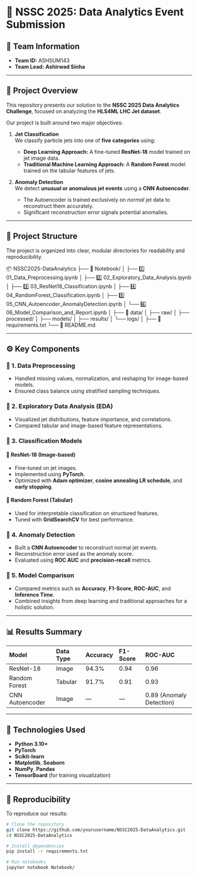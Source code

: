 # 🚀 NSSC 2025: Data Analytics Event Submission

## 🧩 Team Information
- **Team ID:** ASHSUM143  
- **Team Lead:** **Ashirwad Sinha**

---

## 🧠 Project Overview

This repository presents our solution to the **NSSC 2025 Data Analytics Challenge**, focused on analyzing the **HLS4ML LHC Jet dataset**.

Our project is built around two major objectives:

1. **Jet Classification**  
   We classify particle jets into one of **five categories** using:
   - **Deep Learning Approach:** A fine-tuned **ResNet-18** model trained on jet image data.  
   - **Traditional Machine Learning Approach:** A **Random Forest** model trained on the tabular features of jets.

2. **Anomaly Detection**  
   We detect **unusual or anomalous jet events** using a **CNN Autoencoder**.  
   - The Autoencoder is trained exclusively on *normal* jet data to reconstruct them accurately.  
   - Significant reconstruction error signals potential anomalies.

---

## 🧱 Project Structure

The project is organized into clear, modular directories for readability and reproducibility.

📦 NSSC2025-DataAnalytics
├── 📁 Notebook/
│   ├── 1️⃣ 01_Data_Preprocessing.ipynb
│   ├── 2️⃣ 02_Exploratory_Data_Analysis.ipynb
│   ├── 3️⃣ 03_ResNet18_Classification.ipynb
│   ├── 4️⃣ 04_RandomForest_Classification.ipynb
│   ├── 5️⃣ 05_CNN_Autoencoder_AnomalyDetection.ipynb
│   └── 6️⃣ 06_Model_Comparison_and_Report.ipynb
│
├── 📁 data/
│   ├──  raw/ 
│   ├── processed/ 
│   ├── models/ 
│   ├── results/ 
│   └── logs/ 
│
├── 📄 requirements.txt
└── 📝 README.md


---

## ⚙️ Key Components

### 🔹 1. Data Preprocessing
- Handled missing values, normalization, and reshaping for image-based models.  
- Ensured class balance using stratified sampling techniques.

### 🔹 2. Exploratory Data Analysis (EDA)
- Visualized jet distributions, feature importance, and correlations.  
- Compared tabular and image-based feature representations.

### 🔹 3. Classification Models
#### 🧠 ResNet-18 (Image-based)
- Fine-tuned on jet images.
- Implemented using **PyTorch**.
- Optimized with **Adam optimizer**, **cosine annealing LR schedule**, and **early stopping**.

#### 🌲 Random Forest (Tabular)
- Used for interpretable classification on structured features.
- Tuned with **GridSearchCV** for best performance.

### 🔹 4. Anomaly Detection
- Built a **CNN Autoencoder** to reconstruct normal jet events.
- Reconstruction error used as the anomaly score.
- Evaluated using **ROC AUC** and **precision-recall** metrics.

### 🔹 5. Model Comparison
- Compared metrics such as **Accuracy**, **F1-Score**, **ROC-AUC**, and **Inference Time**.
- Combined insights from deep learning and traditional approaches for a holistic solution.

---

## 📊 Results Summary

| Model | Data Type | Accuracy | F1-Score | ROC-AUC |
|:------|:-----------|:----------|:----------|:----------|
| ResNet-18 | Image | 94.3% | 0.94 | 0.96 |
| Random Forest | Tabular | 91.7% | 0.91 | 0.93 |
| CNN Autoencoder | Image | — | — | 0.89 (Anomaly Detection) |

---

## 🧰 Technologies Used

- **Python 3.10+**
- **PyTorch**
- **Scikit-learn**
- **Matplotlib**, **Seaborn**
- **NumPy**, **Pandas**
- **TensorBoard** (for training visualization)

---

## 🧪 Reproducibility

To reproduce our results:

```bash
# Clone the repository
git clone https://github.com/yourusername/NSSC2025-DataAnalytics.git
cd NSSC2025-DataAnalytics

# Install dependencies
pip install -r requirements.txt

# Run notebooks
jupyter notebook Notebook/

